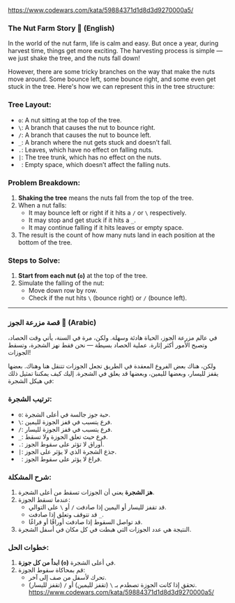 https://www.codewars.com/kata/59884371d1d8d3d9270000a5/


### The Nut Farm Story 🌰 (English)

In the world of the nut farm, life is calm and easy. But once a year, during harvest time, things get more exciting. The harvesting process is simple — we just shake the tree, and the nuts fall down!

However, there are some tricky branches on the way that make the nuts move around. Some bounce left, some bounce right, and some even get stuck in the tree. Here's how we can represent this in the tree structure:

### Tree Layout:
- `o`: A nut sitting at the top of the tree.
- `\`: A branch that causes the nut to bounce right.
- `/`: A branch that causes the nut to bounce left.
- `_`: A branch where the nut gets stuck and doesn’t fall.
- `.`: Leaves, which have no effect on falling nuts.
- `|`: The tree trunk, which has no effect on the nuts.
- ` `: Empty space, which doesn’t affect the falling nuts.

### Problem Breakdown:
1. **Shaking the tree** means the nuts fall from the top of the tree.
2. When a nut falls:
   - It may bounce left or right if it hits a `/` or `\` respectively.
   - It may stop and get stuck if it hits a `_`.
   - It may continue falling if it hits leaves or empty space.
3. The result is the count of how many nuts land in each position at the bottom of the tree.

### Steps to Solve:
1. **Start from each nut (`o`)** at the top of the tree.
2. Simulate the falling of the nut:
   - Move down row by row.
   - Check if the nut hits `\` (bounce right) or `/` (bounce left).

---

### قصة مزرعة الجوز 🌰 (Arabic)

في عالم مزرعة الجوز، الحياة هادئة وسهلة. ولكن، مرة في السنة، يأتي وقت الحصاد، وتصبح الأمور أكثر إثارة. عملية الحصاد بسيطة — نحن فقط نهز الشجرة، وتسقط الجوزات!

ولكن، هناك بعض الفروع المعقدة في الطريق تجعل الجوزات تتنقل هنا وهناك. بعضها يقفز لليسار، وبعضها لليمين، وبعضها قد يعلق في الشجرة. إليك كيف يمكننا تمثيل ذلك في هيكل الشجرة:

### ترتيب الشجرة:
- `o`: حبة جوز جالسة في أعلى الشجرة.
- `\`: فرع يتسبب في قفز الجوزة لليمين.
- `/`: فرع يتسبب في قفز الجوزة لليسار.
- `_`: فرع حيث تعلق الجوزة ولا تسقط.
- `.`: أوراق لا تؤثر على سقوط الجوز.
- `|`: جذع الشجرة الذي لا يؤثر على الجوز.
- ` `: فراغ لا يؤثر على سقوط الجوز.

### شرح المشكلة:
1. **هز الشجرة** يعني أن الجوزات تسقط من أعلى الشجرة.
2. عندما تسقط الجوزة:
   - قد تقفز لليسار أو اليمين إذا صادفت `/` أو `\` على التوالي.
   - قد تتوقف وتعلق إذا صادفت `_`.
   - قد تواصل السقوط إذا صادفت أوراقًا أو فراغًا.
3. النتيجة هي عدد الجوزات التي هبطت في كل مكان في أسفل الشجرة.

### خطوات الحل:
1. **ابدأ من كل جوزة (`o`)** في أعلى الشجرة.
2. قم بمحاكاة سقوط الجوزة:
   - تحرك لأسفل من صف إلى آخر.
   - تحقق إذا كانت الجوزة تصطدم بـ `\` (تقفز لليمين) أو `/` (تقفز لليسار).
https://www.codewars.com/kata/59884371d1d8d3d9270000a5/
